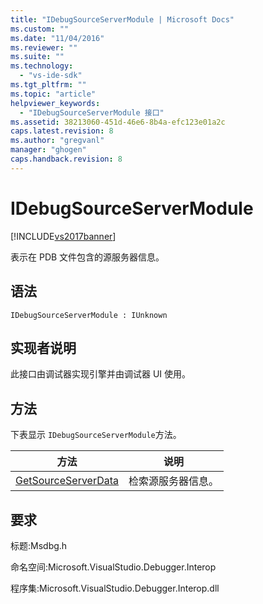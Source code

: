 ```yaml
---
title: "IDebugSourceServerModule | Microsoft Docs"
ms.custom: ""
ms.date: "11/04/2016"
ms.reviewer: ""
ms.suite: ""
ms.technology: 
  - "vs-ide-sdk"
ms.tgt_pltfrm: ""
ms.topic: "article"
helpviewer_keywords: 
  - "IDebugSourceServerModule 接口"
ms.assetid: 38213060-451d-46e6-8b4a-efc123e01a2c
caps.latest.revision: 8
ms.author: "gregvanl"
manager: "ghogen"
caps.handback.revision: 8
---
```

# IDebugSourceServerModule
[!INCLUDE[vs2017banner](../../../code-quality/includes/vs2017banner.md)]

表示在 PDB 文件包含的源服务器信息。  
  
## 语法  
  
```  
IDebugSourceServerModule : IUnknown  
```  
  
## 实现者说明  
 此接口由调试器实现引擎并由调试器 UI 使用。  
  
## 方法  
 下表显示 `IDebugSourceServerModule`方法。  
  
|方法|说明|  
|--------|--------|  
|[GetSourceServerData](../../../extensibility/debugger/reference/idebugsourceservermodule-getsourceserverdata.md)|检索源服务器信息。|  
  
## 要求  
 标题:Msdbg.h  
  
 命名空间:Microsoft.VisualStudio.Debugger.Interop  
  
 程序集:Microsoft.VisualStudio.Debugger.Interop.dll